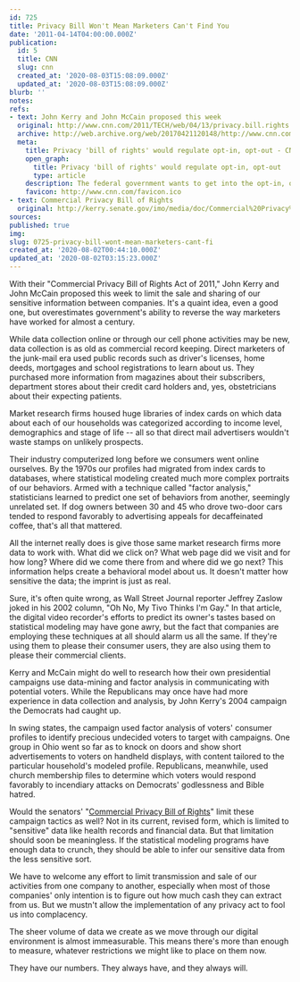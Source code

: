 ```yaml
---
id: 725
title: Privacy Bill Won't Mean Marketers Can't Find You
date: '2011-04-14T04:00:00.000Z'
publication:
  id: 5
  title: CNN
  slug: cnn
  created_at: '2020-08-03T15:08:09.000Z'
  updated_at: '2020-08-03T15:08:09.000Z'
blurb: ''
notes: 
refs:
- text: John Kerry and John McCain proposed this week
  original: http://www.cnn.com/2011/TECH/web/04/13/privacy.bill.rights.internet/index.html?iref=allsearch
  archive: http://web.archive.org/web/20170421120148/http://www.cnn.com/2011/TECH/web/04/13/privacy.bill.rights.internet/index.html?iref=allsearch
  meta:
    title: Privacy 'bill of rights' would regulate opt-in, opt-out - CNN.com
    open_graph:
      title: Privacy 'bill of rights' would regulate opt-in, opt-out
      type: article
    description: The federal government wants to get into the opt-in, opt-out business.
    favicon: http://www.cnn.com/favicon.ico
- text: Commercial Privacy Bill of Rights
  original: http://kerry.senate.gov/imo/media/doc/Commercial%20Privacy%20Bill%20of%20Rights%20Text.pdf
sources: 
published: true
img: 
slug: 0725-privacy-bill-wont-mean-marketers-cant-fi
created_at: '2020-08-02T00:44:10.000Z'
updated_at: '2020-08-02T03:15:23.000Z'
---
```

With their "Commercial Privacy Bill of Rights Act of 2011," John Kerry and John McCain proposed this week to limit the sale and sharing of our sensitive information between companies. It's a quaint idea, even a good one, but overestimates government's ability to reverse the way marketers have worked for almost a century.

While data collection online or through our cell phone activities may be new, data collection is as old as commercial record keeping. Direct marketers of the junk-mail era used public records such as driver's licenses, home deeds, mortgages and school registrations to learn about us. They purchased more information from magazines about their subscribers, department stores about their credit card holders and, yes, obstetricians about their expecting patients.

Market research firms housed huge libraries of index cards on which data about each of our households was categorized according to income level, demographics and stage of life -- all so that direct mail advertisers wouldn't waste stamps on unlikely prospects.

Their industry computerized long before we consumers went online ourselves. By the 1970s our profiles had migrated from index cards to databases, where statistical modeling created much more complex portraits of our behaviors. Armed with a technique called "factor analysis," statisticians learned to predict one set of behaviors from another, seemingly unrelated set. If dog owners between 30 and 45 who drove two-door cars tended to respond favorably to advertising appeals for decaffeinated coffee, that's all that mattered.

All the internet really does is give those same market research firms more data to work with. What did we click on? What web page did we visit and for how long? Where did we come there from and where did we go next? This information helps create a behavioral model about us. It doesn't matter how sensitive the data; the imprint is just as real.

Sure, it's often quite wrong, as Wall Street Journal reporter Jeffrey Zaslow joked in his 2002 column, "Oh No, My Tivo Thinks I'm Gay." In that article, the digital video recorder's efforts to predict its owner's tastes based on statistical modeling may have gone awry, but the fact that companies are employing these techniques at all should alarm us all the same. If they're using them to please their consumer users, they are also using them to please their commercial clients.

Kerry and McCain might do well to research how their own presidential campaigns use data-mining and factor analysis in communicating with potential voters. While the Republicans may once have had more experience in data collection and analysis, by John Kerry's 2004 campaign the Democrats had caught up.

In swing states, the campaign used factor analysis of voters' consumer profiles to identify precious undecided voters to target with campaigns. One group in Ohio went so far as to knock on doors and show short advertisements to voters on handheld displays, with content tailored to the particular household's modeled profile. Republicans, meanwhile, used church membership files to determine which voters would respond favorably to incendiary attacks on Democrats' godlessness and Bible hatred.

Would the senators' "[Commercial Privacy Bill of Rights](http://kerry.senate.gov/imo/media/doc/Commercial%20Privacy%20Bill%20of%20Rights%20Text.pdf)" limit these campaign tactics as well? Not in its current, revised form, which is limited to "sensitive" data like health records and financial data. But that limitation should soon be meaningless. If the statistical modeling programs have enough data to crunch, they should be able to infer our sensitive data from the less sensitive sort.

We have to welcome any effort to limit transmission and sale of our activities from one company to another, especially when most of those companies' only intention is to figure out how much cash they can extract from us. But we mustn't allow the implementation of any privacy act to fool us into complacency.

The sheer volume of data we create as we move through our digital environment is almost immeasurable. This means there's more than enough to measure, whatever restrictions we might like to place on them now.

They have our numbers. They always have, and they always will.
